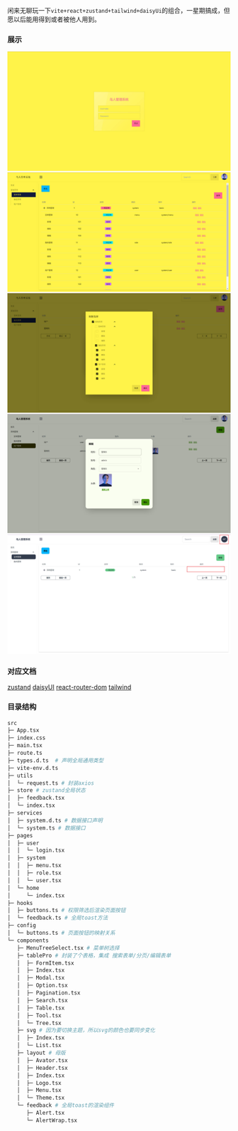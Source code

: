 闲来无聊玩一下`vite+react+zustand+tailwind+daisyUi`的组合，一星期搞成，但愿以后能用得到或者被他人用到。
### 展示
![](/images/login.jpg)
![](/images/menu.jpg)
![](/images/role.jpg)
![](/images/user.jpg)
![](/images/permission.jpg)
### 对应文档
  [zustand](https://docs.pmnd.rs/zustand/getting-started/introduction)
  [daisyUI](https://daisyui.com/docs/use/)
  [react-router-dom](https://reactrouter.com/en/main)
  [tailwind](https://tailwindcss.com/docs/installation)
### 目录结构
```bash
src
├─ App.tsx
├─ index.css
├─ main.tsx
├─ route.ts
├─ types.d.ts  # 声明全局通用类型
├─ vite-env.d.ts
├─ utils
│  └─ request.ts # 封装axios
├─ store # zustand全局状态
│  ├─ feedback.tsx
│  └─ index.tsx
├─ services 
│  ├─ system.d.ts # 数据接口声明
│  └─ system.ts # 数据接口
├─ pages
│  ├─ user
│  │  └─ login.tsx
│  ├─ system
│  │  ├─ menu.tsx
│  │  ├─ role.tsx
│  │  └─ user.tsx
│  └─ home
│     └─ index.tsx
├─ hooks
│  ├─ buttons.ts # 权限筛选后渲染页面按钮
│  └─ feedback.ts # 全局toast方法
├─ config
│  └─ buttons.ts # 页面按钮的映射关系
└─ components
   ├─ MenuTreeSelect.tsx # 菜单树选择
   ├─ tablePro # 封装了个表格，集成 搜索表单/分页/编辑表单
   │  ├─ FormItem.tsx
   │  ├─ Index.tsx
   │  ├─ Modal.tsx
   │  ├─ Option.tsx
   │  ├─ Pagination.tsx
   │  ├─ Search.tsx
   │  ├─ Table.tsx
   │  ├─ Tool.tsx
   │  └─ Tree.tsx
   ├─ svg # 因为要切换主题，所以svg的颜色也要同步变化
   │  ├─ Index.tsx
   │  └─ List.tsx
   ├─ layout # 母版
   │  ├─ Avator.tsx
   │  ├─ Header.tsx
   │  ├─ Index.tsx
   │  ├─ Logo.tsx
   │  ├─ Menu.tsx
   │  └─ Theme.tsx
   └─ feedback # 全局toast的渲染组件
      ├─ Alert.tsx
      └─ AlertWrap.tsx
```